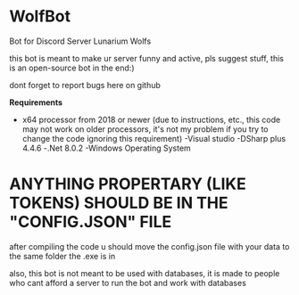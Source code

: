 # WolfBot
Bot for Discord Server Lunarium Wolfs

this bot is meant to make ur server funny and active, pls suggest stuff, this is an open-source bot in the end:)

dont forget to report bugs here on github

**Requirements**
- x64 processor from 2018 or newer (due to instructions, etc., this code may not work on older processors, it's not my problem if you try to change the code ignoring this requirement)
-Visual studio
-DSharp plus 4.4.6
-.Net 8.0.2
-Windows Operating System

# ANYTHING PROPERTARY (LIKE TOKENS) SHOULD BE IN THE "CONFIG.JSON" FILE
after compiling the code u should move the config.json file with your data to the same folder the .exe is in

also, this bot is not meant to be used with databases, it is made to people who cant afford a server to run the bot and work with databases
